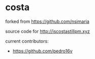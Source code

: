 costa
=====

forked from https://github.com/nsimaria

source code for http://iscostastillpm.xyz

current contributors:

- https://github.com/pedro16v
